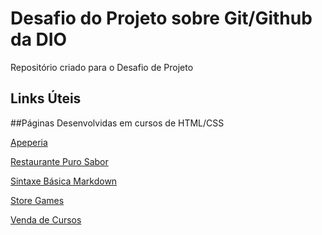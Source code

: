 # Desafio do Projeto sobre Git/Github da DIO
Repositório criado para o Desafio de Projeto

## Links Úteis
##Páginas Desenvolvidas em cursos de HTML/CSS

[Apeperia](https://github.com/gilvanfranca402/Apeperia)

[Restaurante Puro Sabor](https://github.com/gilvanfranca402/Restaurante_Puro_Sabor)

[Sintaxe Básica Markdown](https://www.markdownguide.org/)

[Store Games](https://github.com/gilvanfranca402/StoreGames)

[Venda de Cursos](https://github.com/gilvanfranca402/Loja---Cursos)
